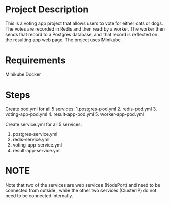 # Project Description
This is a voting app project that allows users to vote for either cats or dogs. The votes are recorded in Redis and then read by a worker. The worker then sends that record to a Postgres database, and that record is reflected on the resulting app web page. The project uses Minikube.

# Requirements
Minikube
Docker

# Steps
Create pod.yml for all 5 services:
1.postgres-pod.yml
2. redis-pod.yml
3. voting-app-pod.yml
4. result-app-pod.yml
5. worker-app-pod.yml

Create service.yml for all 5 services:
1. postgres-service.yml
2. redis-service.yml
3. voting-app-service.yml
4. result-app-service.yml

# NOTE
Note that two of the services are web services (NodePort) and need to be connected from outside , while the other two services (ClusterIP) do not need to be connected internally.


